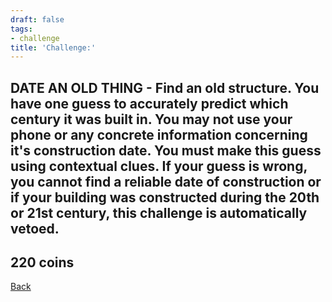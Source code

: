 ```yaml
---
draft: false
tags:
- challenge
title: 'Challenge:'
---
```

## DATE AN OLD THING - Find an old structure. You have one guess to accurately predict which century it was built in. You may not use your phone or any concrete information concerning it's construction date. You must make this guess using contextual clues. If your guess is wrong, you cannot find a reliable date of construction or if your building was constructed during the 20th or 21st century, this challenge is automatically vetoed.
## 220 coins
[Back](/jetlag) 
